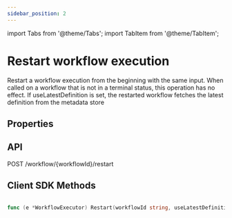 ```yaml
---
sidebar_position: 2
---
```


import Tabs from '@theme/Tabs';
import TabItem from '@theme/TabItem';

# Restart workflow execution
Restart a workflow execution from the beginning with the same input.
When called on a workflow that is not in a terminal status, this operation has no effect.
If useLatestDefinition is set, the restarted workflow fetches the latest definition from the metadata store

## Properties

## API
POST /workflow/{workflowId}/restart

## Client SDK Methods

<Tabs>
<TabItem value="Java" label="Java">

```java

```

</TabItem>
<TabItem value="Golang" label="Golang">

```go
func (e *WorkflowExecutor) Restart(workflowId string, useLatestDefinition bool) error
```

</TabItem>
<TabItem value="Python" label="Python">

```python

```

</TabItem>
<TabItem value="CSharp" label="CSharp">

```csharp

```

</TabItem>
<TabItem value="Javascript" label="Javascript">

```javascript

```

</TabItem>
<TabItem value="Clojure" label="Clojure">

```clojure

```

</TabItem>
</Tabs>
